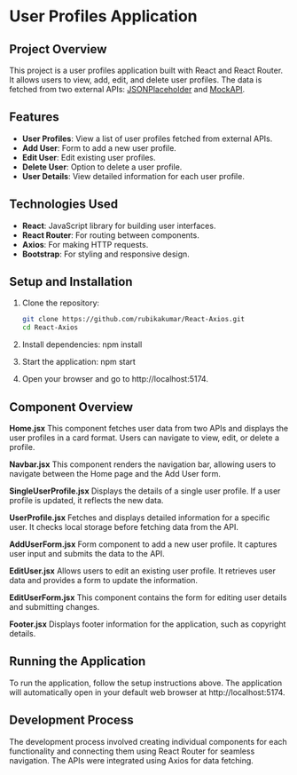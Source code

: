 # User Profiles Application

## Project Overview

This project is a user profiles application built with React and React Router. It allows users to view, add, edit, and delete user profiles. The data is fetched from two external APIs: [JSONPlaceholder](https://jsonplaceholder.typicode.com/users) and [MockAPI](https://65d5835b3f1ab8c63437249d.mockapi.io/api/UserData).

## Features

- **User Profiles**: View a list of user profiles fetched from external APIs.
- **Add User**: Form to add a new user profile.
- **Edit User**: Edit existing user profiles.
- **Delete User**: Option to delete a user profile.
- **User Details**: View detailed information for each user profile.

## Technologies Used

- **React**: JavaScript library for building user interfaces.
- **React Router**: For routing between components.
- **Axios**: For making HTTP requests.
- **Bootstrap**: For styling and responsive design.

## Setup and Installation

1. Clone the repository:
   ```bash
   git clone https://github.com/rubikakumar/React-Axios.git
   cd React-Axios
   
2. Install dependencies:
   npm install

3. Start the application:
   npm start

4. Open your browser and go to http://localhost:5174.

## Component Overview

**Home.jsx**
This component fetches user data from two APIs and displays the user profiles in a card format. Users can navigate to view, edit, or delete a profile.

**Navbar.jsx**
This component renders the navigation bar, allowing users to navigate between the Home page and the Add User form.

**SingleUserProfile.jsx**
Displays the details of a single user profile. If a user profile is updated, it reflects the new data.

**UserProfile.jsx**
Fetches and displays detailed information for a specific user. It checks local storage before fetching data from the API.

**AddUserForm.jsx**
Form component to add a new user profile. It captures user input and submits the data to the API.

**EditUser.jsx**
Allows users to edit an existing user profile. It retrieves user data and provides a form to update the information.

**EditUserForm.jsx**
This component contains the form for editing user details and submitting changes.

**Footer.jsx**
Displays footer information for the application, such as copyright details.

## Running the Application

To run the application, follow the setup instructions above. The application will automatically open in your default web browser at http://localhost:5174.

## Development Process

The development process involved creating individual components for each functionality and connecting them using React Router for seamless navigation. The APIs were integrated using Axios for data fetching.
